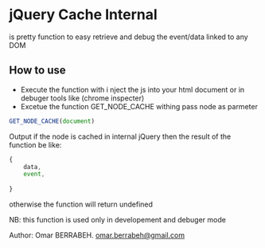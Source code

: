 # jQuery Cache Internal

is pretty function to easy retrieve and debug the  event/data  linked to  any DOM 

## How to use
 - Execute  the function with i nject the js into your html document or in debuger tools like (chrome inspecter)
 - Excetue the function GET_NODE_CACHE  withing pass node as parmeter
 
```javascript
GET_NODE_CACHE(document)
```

Output if the node is cached in internal jQuery then  the result of the function be like: 
```javascript
{
    data,
    event,
    
}
```

otherwise the function will return undefined

NB: this function is  used only in  developement  and debuger mode


Author:
Omar BERRABEH. omar.berrabeh@gmail.com